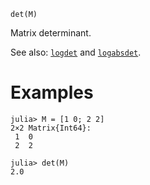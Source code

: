 ```
det(M)
```

Matrix determinant.

See also: [`logdet`](@ref) and [`logabsdet`](@ref).

# Examples

```jldoctest
julia> M = [1 0; 2 2]
2×2 Matrix{Int64}:
 1  0
 2  2

julia> det(M)
2.0
```
